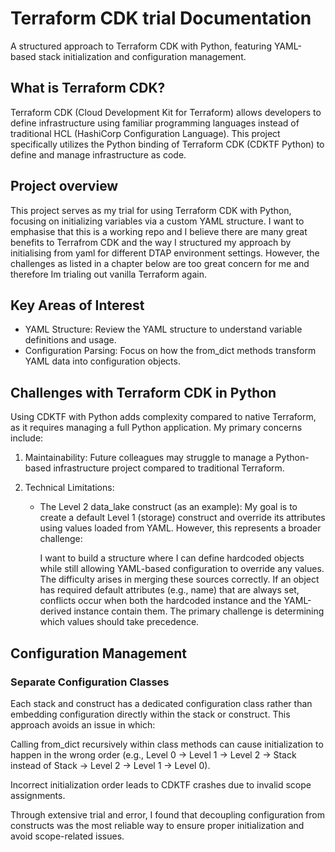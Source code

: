 # Terraform CDK trial Documentation
A structured approach to Terraform CDK with Python, featuring YAML-based stack initialization and configuration management.

## What is Terraform CDK?

Terraform CDK (Cloud Development Kit for Terraform) allows developers to define infrastructure using familiar programming languages instead of traditional HCL (HashiCorp Configuration Language). This project specifically utilizes the Python binding of Terraform CDK (CDKTF Python) to define and manage infrastructure as code.

## Project overview
This project serves as my trial for using Terraform CDK with Python, focusing on initializing variables via a custom YAML structure. I want to emphasise that this is a working repo and I believe there are many great benefits to Terrafrom CDK and the way I structured my approach by initialising from yaml for different DTAP environment settings. However, the challenges as listed in a chapter below are too great concern for me and therefore Im trialing out vanilla Terraform again.

## Key Areas of Interest
- YAML Structure: Review the YAML structure to understand variable definitions and usage.
- Configuration Parsing: Focus on how the from_dict methods transform YAML data into configuration objects.

## Challenges with Terraform CDK in Python

Using CDKTF with Python adds complexity compared to native Terraform, as it requires managing a full Python application. My primary concerns include:

1. Maintainability: Future colleagues may struggle to manage a Python-based infrastructure project compared to traditional Terraform.

2. Technical Limitations:
    - The Level 2 data_lake construct (as an example): My goal is to create a default Level 1 (storage) construct and override its attributes using values loaded from YAML. However, this represents a broader challenge: 
    
        I want to build a structure where I can define hardcoded objects while still allowing YAML-based configuration to override any values. The difficulty arises in merging these sources correctly. If an object has required default attributes (e.g., name) that are always set, conflicts occur when both the hardcoded instance and the YAML-derived instance contain them. The primary challenge is determining which values should take precedence.

## Configuration Management

### Separate Configuration Classes
Each stack and construct has a dedicated configuration class rather than embedding configuration directly within the stack or construct. This approach avoids an issue in which:

Calling from_dict recursively within class methods can cause initialization to happen in the wrong order (e.g., Level 0 → Level 1 → Level 2 → Stack instead of Stack → Level 2 → Level 1 → Level 0).

Incorrect initialization order leads to CDKTF crashes due to invalid scope assignments.

Through extensive trial and error, I found that decoupling configuration from constructs was the most reliable way to ensure proper initialization and avoid scope-related issues.